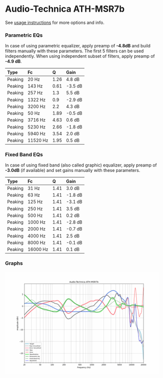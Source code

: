 # Audio-Technica ATH-MSR7b
See [usage instructions](https://github.com/jaakkopasanen/AutoEq#usage) for more options and info.

### Parametric EQs
In case of using parametric equalizer, apply preamp of **-4.8dB** and build filters manually
with these parameters. The first 5 filters can be used independently.
When using independent subset of filters, apply preamp of **-4.9 dB**.

| Type    | Fc       |    Q | Gain    |
|:--------|:---------|:-----|:--------|
| Peaking | 20 Hz    | 1.26 | 4.8 dB  |
| Peaking | 143 Hz   | 0.61 | -3.5 dB |
| Peaking | 257 Hz   | 1.3  | 5.5 dB  |
| Peaking | 1322 Hz  | 0.9  | -2.9 dB |
| Peaking | 3200 Hz  | 2.2  | 4.3 dB  |
| Peaking | 50 Hz    | 1.89 | -0.5 dB |
| Peaking | 3716 Hz  | 4.63 | 0.6 dB  |
| Peaking | 5230 Hz  | 2.66 | -1.8 dB |
| Peaking | 5940 Hz  | 3.54 | 2.0 dB  |
| Peaking | 11520 Hz | 1.95 | 0.5 dB  |

### Fixed Band EQs
In case of using fixed band (also called graphic) equalizer, apply preamp of **-3.0dB**
(if available) and set gains manually with these parameters.

| Type    | Fc       |    Q | Gain    |
|:--------|:---------|:-----|:--------|
| Peaking | 31 Hz    | 1.41 | 3.0 dB  |
| Peaking | 63 Hz    | 1.41 | -1.8 dB |
| Peaking | 125 Hz   | 1.41 | -3.1 dB |
| Peaking | 250 Hz   | 1.41 | 3.5 dB  |
| Peaking | 500 Hz   | 1.41 | 0.2 dB  |
| Peaking | 1000 Hz  | 1.41 | -2.8 dB |
| Peaking | 2000 Hz  | 1.41 | -0.7 dB |
| Peaking | 4000 Hz  | 1.41 | 2.5 dB  |
| Peaking | 8000 Hz  | 1.41 | -0.1 dB |
| Peaking | 16000 Hz | 1.41 | 0.1 dB  |

### Graphs
![](./Audio-Technica%20ATH-MSR7b.png)